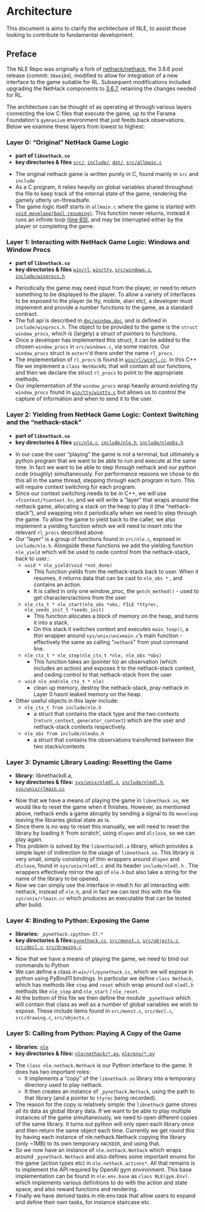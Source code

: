 # Architecture

This document is aims to clarify the architecture of NLE, to assist those
looking to contribute to fundamental development.

## Preface

The NLE Repo was originally a fork of [nethack/nethack](https://github.com/NetHack/NetHack/releases/tag/NetHack-3.6.6_PostRelease),
the 3.6.6 post release (commit: `36ee184`), modified to allow for integration of
a new interface to the game suitable for RL. Subsequent modifications included
upgrading the NetHack components to [3.6.7](https://github.com/NetHack/NetHack/releases/tag/NetHack-3.6.7_Released), retaining
the changes needed for RL.

The architecture can be thought of as operating at through various layers connecting 
the low C files that execute the game, up to the Farama Foundation's `gymnasium` environment 
that just feeds back observations. Below we examine these layers from lowest to highest:


### Layer 0: “Original” NetHack Game Logic

- **part of `libnethack.so`**
- **key directories & files** [`src/`](https://github.com/heiner/nle/blob/main/src),
[`include/`](https://github.com/heiner/nle/blob/main/include),
[`dat/`](https://github.com/heiner/nle/blob/main/dat),
[`src/allmain.c`](https://github.com/heiner/nle/blob/main/src/allmain.c)


* The original nethack game is written purely in C, found mainly in `src` and
`include`
* As a C program, it relies heavily on global variables shared throughout the
file to keep track of the internal state of the game, rendering the gamely
utterly un-threadsafe.
* The game logic itself starts in  `allmain.c`  where the game is started with
[`void moveloop(bool resuming)`](https://github.com/heiner/nle/blob/main/src/allmain.c#L23).
This function never returns, instead it runs an infinite loop
[(line 83)](https://github.com/heiner/nle/blob/main/src/allmain.c#L83),
and may be interrupted either by the player or completing the game.

### Layer 1: Interacting with NetHack Game Logic: Windows and Window Procs

- **part of `libnethack.so`**
- **key directories & files** [`win/rl`](https://github.com/heiner/nle/blob/main/win/rl),
[`win/tty`](https://github.com/heiner/nle/blob/main/win/tty),
[`src/windows.c`](https://github.com/heiner/nle/blob/main/src/windows.c),
[`include/winprocs.h`](https://github.com/heiner/nle/blob/main/include/winprocs.h)


* Periodically the game may need input from the player, or need to return
something to be displayed to the player. To allow a variety of interfaces to be
exposed to the player (ie tty, mobile, atari etc), a developer must implement
and provide a number functions to the game, as a standard contract.
* The full api is described in
[`doc/window.doc`](https://github.com/heiner/nle/blob/main/doc/window.doc),
and is defined in `include/winprocs.h`. The object to be provided to the game is the
`struct window_procs`, which is (largely) a struct of pointers to functions.
* Once a developer has implemented this struct, it can be added to the chosen
`window_procs` in `src/windows.c`, via some macros. Our `window_procs` struct
is `extern`'d there under the name `rl_procs`.
* The implementation of `rl_procs` is found in
[`win/rl/winrl.cc`](https://github.com/heiner/nle/blob/main/win/rl/winrl.cc).
In this C++ file we implement a `class NetHackRL` that will contain all our
functions, and then we declare the struct `rl_procs` to point to the appropriate
methods.
* Our implementation of the `window_procs` wrap heavily around existing tty
`window_procs` found in
[`win/tty/wintty.c`](https://github.com/heiner/nle/blob/main/win/tty/wintty.c)
but allows us to control the capture of information and when to send it to the
user.

### Layer 2: Yielding from NetHack Game Logic: Context Switching and the “nethack-stack”

- **part of `libnethack.so`**
- **key directories & files** [`src/nle.c`](https://github.com/heiner/nle/blob/main/src/nle.c),
[`include/nle.h`](https://github.com/heiner/nle/blob/main/include/nle.h),
[`include/nleobs.h`](https://github.com/heiner/nle/blob/main/include/nleobs.h)


* In our case the user “playing” the game is not a terminal, but ultimately a
python program that we want to be able to run and execute at the same time. In
fact we want to be able to step through nethack and our python code (roughly)
simultaneously.  For performance reasons we chose to do this all in the same
thread, stepping through each program in turn. This will require context
switching for each program.
* Since our context switching needs to be in C++,  we will use
`<fcontext/fcontext.h>`, and we will write a “layer” that wraps around the
nethack game, allocating a stack on the heap to play it (the “nethack-stack“),
and swapping into it periodically when we need to step through the game. To
allow the game to yield back to the caller, we also implement a yielding
function which we will need to insert into the relevant `rl_procs` described
above.
* Our “layer” is a group of functions found in `src/nle.c`, exposed in
`include/nle.h`.  Alongside these functions we add the yielding function
`nle_yield` which will be used to cede control from the nethack-stack, back to
user.:
    * `void * nle_yield(void *not_done)`
        * This function yields from the nethack-stack back to user. When it
        resumes, it returns data that can be cast to `nle_obs *` , and contains
        an action.
        * It is called in only one window_proc, the `getch_method()`  - used to
        get characters/actions from the user
    * `nle_ctx_t * nle_start(nle_obs *obs, FILE *ttyrec, nle_seeds_init_t *seeds_init)`
        * This function allocates a block of memory on the heap, and turns it
        into a stack.
        * On this stack it switches context and executes `main_loop()`, a thin
        wrapper around `sys/unix/unixmain.c`’s main function - effectively the
        same as calling "`nethack`" from yout command line.
    * `nle_ctx_t * nle_step(nle_ctx_t *nle, nle_obs *obs)`
        * This function takes an (pointer to) an observation (which includes an
        action) and exposes it to the nethack-stack context, and ceding control
        to that nethack-stack from the user
    * `void nle_end(nle_ctx_t * nle)`
        * clean up memory, destroy the nethack-stack, pray nethack in Layer 0
        hasnt leaked memory on the heap.
* Other useful objects in this layer include:
    * `nle_ctx_t from include/nle.h`
        * a struct that contains the stack type and the two contexts
        (`return_context`, `generator_context`) which are the user and
        nethack-stack contexts respectively.
    * `nle_obs from include/nleobs.h`
        * a struct that contains the observations transferred between the two
        stacks/contexts

### Layer 3: Dynamic Library Loading: Resetting the Game

- **library:** libnethackdl.a,
- **key directories & files:** [`sys/unix/nledl.c`](https://github.com/heiner/nle/blob/main/sys/unix/nledl.c),
[`include/nledl.h`](https://github.com/heiner/nle/blob/main/include/nledl.h),
[`sys/unix/rlmain.cc`](https://github.com/heiner/nle/blob/main/sys/unix/rlmain.cc)


* Now that we have a means of playing the game in `libnethack.so`, we would
like to reset the game when it finishes.  However, as mentioned above, nethack
ends a game abruptly by sending a signal to its `moveloop` leaving the libraries
global state as is.
* Since there is no way to reset this manually, we will need to reset the
library by loading it ‘from scratch’, using `dlopen` and `dlclose`, so we can play
again.
* This problem is solved by the `libnethackdl.a` library, which provides a simple
layer of indirection to the usage of `libnethack.so`. This library is very small,
simply consisting of thin wrappers around `dlopen` and `dlclose`, found in
`sys/unix/nledl.c` and its header `include/nledl.h` . The wrappers effectively
mirror the api of `nle.h` but also take a string for the name of the library to
be opened.
* Now we can simply use the interface in nledl.h for all interacting with
nethack, instead of `nle.h`, and in fact we can test this with the file
`sys/unix/rlmain.cc` which produces an executable that can be tested after build.

### Layer 4: Binding to Python: Exposing the Game

- **libraries:** `_pynethack.cpython-37.*`
- **key directories & files:**[`pynethack.cc`](https://github.com/heiner/nle/blob/main/win/rl/pynethack.cc),
[`src/monst.c`](https://github.com/heiner/nle/blob/main/src/monst.c),
[`src/objects.c`](https://github.com/heiner/nle/blob/main/src/objects.c),
[`src/decl.c`](https://github.com/heiner/nle/blob/main/src/decl.c),
[`src/drawing.c`](https://github.com/heiner/nle/blob/main/src/drawing.c)


* Now that we have a means of playing the game, we need to bind our commands to
Python
* We can define a class in `win/rl/pynethack.cc`, which we will expose in python
using PyBind11 bindings. In particular we define `class Nethack`, which has
methods like `step` and `reset` which wrap around out `nledl.h` methods like
`nle_step` and `nle_start` / `nle_reset`.
* At the bottom of this file we then define the module `_pynethack` which will
contain that class as well as a number of global variables we wish to expose.
These include items found in `src/monst.c`, `src/decl.c`, `src/drawing.c`,
`src/objects.c`

### Layer 5: Calling from Python: Playing A Copy of the Game

- **libraries:** [`nle`](https://github.com/heiner/nle/blob/main/nle)
- **key directories & files:** [`nle/nethack/*.py`](https://github.com/heiner/nle/blob/main/nle/nethack),
[`nle/env/*.py`](https://github.com/heiner/nle/blob/main/nle/env)


* The `class nle.nethack.Nethack` is our Python interface to the game. It does
has two important roles:
    - It implements a “copy” of the `libnethack.so` library into a temporary
    directory used to play nethack.
    -  It then creates an instance of `_pynethack.Nethack`, using the path to
    that library (and a pointer to `ttyrec` being recorded).
* The reason for the copy is relatively simple: the `libnethack` game stores all
its data as global library data. If we want to be able to play multiple
instances of the game simultaneously, we need to open different copies of the
same library. It turns out python will only open each library once and then
return the same object each time. Currently we get round this by having each
instance of nle.nethack.Nethack copying the library (only ~1MB) to its own
temporary `HACKDIR`, and using that.
* So we now have an instance of `nle.nethack.Nethack` which wraps around
`_pynethack.Nethack` and also defines some important enums for the game (action
types etc) in `nle.nethack.actions*`. All that remains is to implement the API
required by OpenAI gym environment. This base implementation can be found in
`nle.env.base`   as `class NLE(gym.Env)`. which implements various definitions to
do with the action and state space, and also reward functions and rendering.
* Finally we have derived tasks in nle.env.task that allow users to expand and
define their own tasks, for instance staircase etc.

